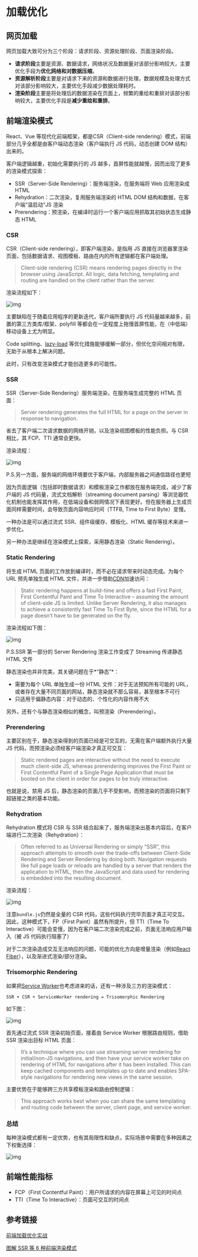 # 加载优化

## 网页加载

网页加载大致可分为三个阶段：请求阶段、资源处理阶段、页面渲染阶段。

- **请求阶段**主要是资源、数据请求，网络状况及数据量对该部分影响较大，主要优化手段为**优化网络和对数据压缩**。
- **资源解析阶段**主要是对请求下来的资源和数据进行处理，数据规模及处理方式对该部分影响较大，主要优化手段减少数据处理耗时。
- **渲染阶段**主要是将处理后的数据渲染在页面上，频繁的重绘和重排对该部分影响较大，主要优化手段是**减少重绘和重排**。

## 前端渲染模式

React、Vue 等现代化前端框架，都是CSR（Client-side rendering）模式，前端部分几乎全都是由客户端动态渲染（客户端执行 JS 代码，动态创建 DOM 结构）出来的。

客户端逻辑越重，初始化需要执行的 JS 越多，首屏性能就越慢，因而出现了更多的渲染模式探索：

- SSR（Server-Side Rendering）：服务端渲染，在服务端将 Web 应用渲染成 HTML
- Rehydration：二次渲染，复用服务端渲染的 HTML DOM 结构和数据，在客户端“温启动”JS 渲染
- Prerendering：预渲染，在编译时运行一个客户端应用抓取其初始状态生成静态 HTML

### CSR

CSR（Client-side rendering），即客户端渲染，是指用 JS 直接在浏览器里渲染页面，包括数据请求、视图模板、路由在内的所有逻辑都在客户端处理。

> Client-side rendering (CSR) means rendering pages directly in the browser using JavaScript. All logic, data fetching, templating and routing are handled on the client rather than the server.

渲染流程如下：

![img](C:/develop/mybooks/front-end/08-engineering/images/csr.png)

主要缺陷在于随着应用程序的更新迭代，客户端所要执行 JS 代码量越来越多，前置的第三方类库/框架、polyfill 等都会在一定程度上拖慢首屏性能，在（中低端）移动设备上尤为明显。

Code splitting、[lazy-load](http://mp.weixin.qq.com/s?__biz=MzIwMTM5MTM1NA==&mid=2649473171&idx=1&sn=651a2cca45c940ab4b774753171e4828&chksm=8ef1cd06b986441052f2622863cb0b8d151d8b69fbc849231512eb7a44ef7d95c0c1aa22844d&scene=21#wechat_redirect) 等优化措施能够缓解一部分，但优化空间相对有限，无助于从根本上解决问题。

此时，只有改变渲染模式才能创造更多的可能性。

### SSR

SSR（Server-Side Rendering）服务端渲染，在服务端生成完整的 HTML 页面：

> Server rendering generates the full HTML for a page on the server in response to navigation.

省去了客户端二次请求数据的网络开销，以及渲染视图模板的性能负担。与 CSR 相比，其 FCP、TTI 通常会更快。

渲染流程：

![img](C:/develop/mybooks/front-end/08-engineering/images/ssr.png)

P.S.另一方面，服务端的网络环境要优于客户端，内部服务器之间通信路径也更短

因为页面逻辑（包括即时数据请求）和模板渲染工作都放在服务端完成，减少了客户端的 JS 代码量，流式文档解析（streaming document parsing）等浏览器优化机制也能发挥其作用，在低端设备和弱网情况下表现更好。但在服务器上生成页面同样需要时间，会导致页面内容响应时间（TTFB, Time to First Byte）变慢。

一种办法是可以通过流式 SSR、组件级缓存、模板化、HTML 缓存等技术来进一步优化。

另一种办法是继续在渲染模式上探索，采用静态渲染（Static Rendering）。

### Static Rendering

将生成 HTML 页面的工作放到编译时，而不必在请求带来时动态完成。为每个 URL 预先单独生成 HTML 文件，并进一步借助[CDN](http://mp.weixin.qq.com/s?__biz=MzIwMTM5MTM1NA==&mid=2649473411&idx=1&sn=da86e432ceb7115433d15e35dd61be97&chksm=8ef1cc16b98645002c10513416fe9a984046de3de1642cc0f0a39553d47006862d8cdbaedcb1&scene=21#wechat_redirect)加速访问：

> Static rendering happens at build-time and offers a fast First Paint, First Contentful Paint and Time To Interactive – assuming the amount of client-side JS is limited. Unlike Server Rendering, it also manages to achieve a consistently fast Time To First Byte, since the HTML for a page doesn’t have to be generated on the fly.

渲染流程如下图：

![img](C:/develop/mybooks/front-end/08-engineering/images/static-rendering.png)

P.S.SSR 第一部分的 Server Rendering 渲染工作变成了 Streaming 传递静态 HTML 文件

静态渲染也并非完美，其关键问题在于*“静态”*：

- 需要为每个 URL 单独生成一份 HTML 文件：对于无法预知所有可能的 URL，或者存在大量不同页面的网站，静态渲染就不那么容易，甚至根本不可行
- 只适用于偏静态内容：对于动态的、个性化的内容作用不大

另外，还有个与静态渲染相似的概念，叫预渲染（Prerendering）。

### Prerendering

主要区别在于，静态渲染得到的页面已经是可交互的，无需在客户端额外执行大量 JS 代码，而预渲染必须经客户端渲染才真正可交互：

> Static rendered pages are interactive without the need to execute much client-side JS, whereas prerendering improves the First Paint or First Contentful Paint of a Single Page Application that must be booted on the client in order for pages to be truly interactive.

也就是说，禁用 JS 后，静态渲染的页面几乎不受影响，而预渲染的页面将只剩下超链接之类的基本功能。

### Rehydration

Rehydration 模式将 CSR 与 SSR 结合起来了，服务端渲染出基本内容后，在客户端进行二次渲染（Rehydration）：

> Often referred to as Universal Rendering or simply “SSR”, this approach attempts to smooth over the trade-offs between Client-Side Rendering and Server Rendering by doing both. Navigation requests like full page loads or reloads are handled by a server that renders the application to HTML, then the JavaScript and data used for rendering is embedded into the resulting document.

渲染流程：

![img](C:/develop/mybooks/front-end/08-engineering/images/rehydration.webp)

注意`bundle.js`仍然是全量的 CSR 代码，这些代码执行完毕页面才真正可交互。因此，这种模式下，FP（First Paint）虽然有所提升，但 TTI（Time To Interactive）可能会变慢，因为在客户端二次渲染完成之前，页面无法响应用户输入（被 JS 代码执行阻塞了）

对于二次渲染造成交互无法响应的问题，可能的优化方向是增量渲染（例如[React Fiber](http://mp.weixin.qq.com/s?__biz=MzIwMTM5MTM1NA==&mid=2649472898&idx=1&sn=4981b77656603b770a39bbf8920c0c49&chksm=8ef1b217b9863b013bcfb6a2da2a70a93a5323939714d22770f49da4438d69950cda6ad37961&scene=21#wechat_redirect)），以及渐进式渲染/部分渲染。

### Trisomorphic Rendering

如果把[Service Worker](http://mp.weixin.qq.com/s?__biz=MzIwMTM5MTM1NA==&mid=400647614&idx=1&sn=e1ac2b90425c0a149e376dde31f2d3a9&scene=21#wechat_redirect)也考虑进来的话，还有一种涉及三方的渲染模式：

```
SSR + CSR + ServiceWorker rendering = Trisomorphic Rendering
```

如下图：

![img](C:/develop/mybooks/front-end/08-engineering/images/trisomorphic-rendering.png)

首先通过流式 SSR 渲染初始页面，接着由 Service Worker 根据路由规则，借助 SSR 渲染出目标 HTML 页面：

> It’s a technique where you can use streaming server rendering for initial/non-JS navigations, and then have your service worker take on rendering of HTML for navigations after it has been installed. This can keep cached components and templates up to date and enables SPA-style navigations for rendering new views in the same session.

主要优势在于能够跨三方共享模板渲染和路由控制逻辑：

> This approach works best when you can share the same templating and routing code between the server, client page, and service worker.

### 总结

每种渲染模式都有一定优势，也有其局限性和缺点，实际场景中需要在多种因素之下权衡选择：

![img](C:\develop\mybooks\front-end\08-engineering\images\rendering.png)



## 前端性能指标

- FCP（First Contentful Paint）：用户所请求的内容在屏幕上可见的时间点
- TTI（Time To Interactive）：页面可交互的时间点



## 参考链接

[前端加载优化实战](https://mp.weixin.qq.com/s?__biz=MzUyMzA3MTY1NA==&mid=2247485369&idx=1&sn=c608eb3bf3a0fde1b35160edd6bf545d)

[图解 SSR 等 6 种前端渲染模式](https://mp.weixin.qq.com/s?__biz=MzIwMTM5MTM1NA==&mid=2649473600&idx=1&sn=87eb98498e7dc97c2ad1d7ba8dd5041c)

